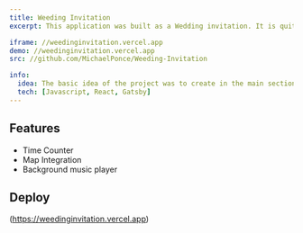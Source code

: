 ```yaml
---
title: Weeding Invitation
excerpt: This application was built as a Wedding invitation. It is quite simple but provides the necessary information for the invitation in an organized way.

iframe: //weedinginvitation.vercel.app
demo: //weedinginvitation.vercel.app
src: //github.com/MichaelPonce/Weeding-Invitation

info:
  idea: The basic idea of ​​the project was to create in the main section a counter with the remaining days for the event Using Epoach Time. Later Information about the couple and about some measures against COVID. And in the Final part integrate a map with the exact location of the Place.
  tech: [Javascript, React, Gatsby]
---
```



## Features

- Time Counter
- Map Integration
- Background music player

## Deploy

(https://weedinginvitation.vercel.app)